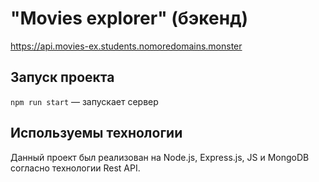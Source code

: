 # "Movies explorer" (бэкенд)

https://api.movies-ex.students.nomoredomains.monster

## Запуск проекта

`npm run start` — запускает сервер


## Используемы технологии

Данный проект был реализован на Node.js, Express.js, JS и MongoDB согласно технологии Rest API.
